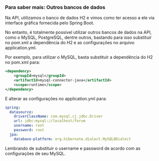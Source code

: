 ### Para saber mais: Outros bancos de dados

Na API, utilizamos o banco de dados H2 e vimos como ter acesso a ele via interface gráfica fornecida pelo Spring Boot.

No entanto, é totalmente possível utilizar outros bancos de dados na API, como o MySQL, PostgreSQL, dentre outros, bastando para isso substituir no pom.xml a dependência do H2 e as configurações no arquivo application.yml.

Por exemplo, para utilizar o MySQL, basta substituir a dependência do H2 no pom.xml para:

```xml
<dependency>
    <groupId>mysql</groupId>
    <artifactId>mysql-connector-java</artifactId>
    <scope>runtime</scope>
</dependency>
```

E alterar as configurações no application.yml para:

```yaml
spring:
  datasource:
    driverClassName: com.mysql.cj.jdbc.Driver
    url: jdbc:mysql://localhost/forum
    username: root
    password: root
  jpa:
    database-platform: org.hibernate.dialect.MySQL8Dialect
```

Lembrando de substituir o username e password de acordo com as configurações de seu MySQL.
